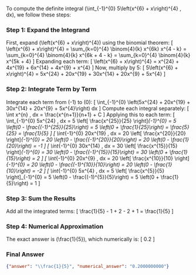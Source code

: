 To compute the definite integral \(\int_{-1}^{0} 5\left(x^{6} + x\right)^{4} \, dx\), we follow these steps:

### Step 1: Expand the Integrand
First, expand \(\left(x^{6} + x\right)^{4}\) using the binomial theorem:
\[
\left(x^{6} + x\right)^{4} = \sum_{k=0}^{4} \binom{4}{k} x^{6k} x^{4 - k} = \sum_{k=0}^{4} \binom{4}{k} x^{6k + 4 - k} = \sum_{k=0}^{4} \binom{4}{k} x^{5k + 4}
\]
Expanding each term:
\[
\left(x^{6} + x\right)^{4} = x^{24} + 4x^{19} + 6x^{14} + 4x^{9} + x^{4}
\]
Now, multiply by 5:
\[
5\left(x^{6} + x\right)^{4} = 5x^{24} + 20x^{19} + 30x^{14} + 20x^{9} + 5x^{4}
\]

### Step 2: Integrate Term by Term
Integrate each term from \(-1\) to \(0\):
\[
\int_{-1}^{0} \left(5x^{24} + 20x^{19} + 30x^{14} + 20x^{9} + 5x^{4}\right) dx
\]
Compute each integral separately:
\[
\int x^{n} \, dx = \frac{x^{n+1}}{n+1} + C
\]
Applying this to each term:
\[
\int_{-1}^{0} 5x^{24} \, dx = 5 \left[ \frac{x^{25}}{25} \right]_{-1}^{0} = 5 \left(0 - \frac{(-1)^{25}}{25}\right) = 5 \left(0 + \frac{1}{25}\right) = \frac{5}{25} = \frac{1}{5}
\]
\[
\int_{-1}^{0} 20x^{19} \, dx = 20 \left[ \frac{x^{20}}{20} \right]_{-1}^{0} = 20 \left(0 - \frac{(-1)^{20}}{20}\right) = 20 \left(0 - \frac{1}{20}\right) = -1
\]
\[
\int_{-1}^{0} 30x^{14} \, dx = 30 \left[ \frac{x^{15}}{15} \right]_{-1}^{0} = 30 \left(0 - \frac{(-1)^{15}}{15}\right) = 30 \left(0 + \frac{1}{15}\right) = 2
\]
\[
\int_{-1}^{0} 20x^{9} \, dx = 20 \left[ \frac{x^{10}}{10} \right]_{-1}^{0} = 20 \left(0 - \frac{(-1)^{10}}{10}\right) = 20 \left(0 - \frac{1}{10}\right) = -2
\]
\[
\int_{-1}^{0} 5x^{4} \, dx = 5 \left[ \frac{x^{5}}{5} \right]_{-1}^{0} = 5 \left(0 - \frac{(-1)^{5}}{5}\right) = 5 \left(0 + \frac{1}{5}\right) = 1
\]

### Step 3: Sum the Results
Add all the integrated terms:
\[
\frac{1}{5} - 1 + 2 - 2 + 1 = \frac{1}{5}
\]

### Step 4: Numerical Approximation
The exact answer is \(\frac{1}{5}\), which numerically is:
\[
0.2
\]

### Final Answer
```json
{"answer": "\\frac{1}{5}", "numerical_answer": "0.2000000000"}
```